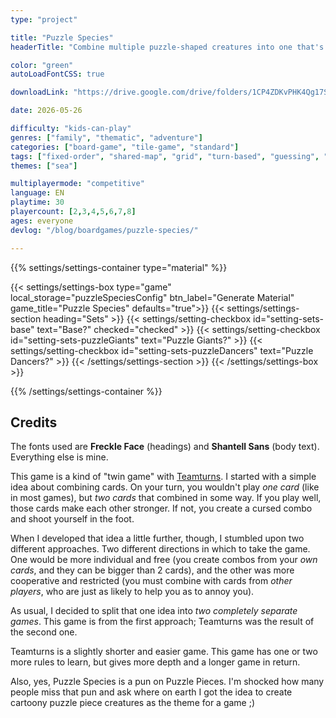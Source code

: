 ```yaml
---
type: "project"

title: "Puzzle Species"
headerTitle: "Combine multiple puzzle-shaped creatures into one that's stronger than the sum of its parts---and use it to confuse the opponent's puzzles."

color: "green"
autoLoadFontCSS: true

downloadLink: "https://drive.google.com/drive/folders/1CP4ZDKvPHK4Qg17SSLgmMR8NBmfXmAbY"

date: 2026-05-26

difficulty: "kids-can-play"
genres: ["family", "thematic", "adventure"]
categories: ["board-game", "tile-game", "standard"]
tags: ["fixed-order", "shared-map", "grid", "turn-based", "guessing", "bias", "variable-setup", "orientation", "set-collection", "high-score"]
themes: ["sea"]

multiplayermode: "competitive"
language: EN
playtime: 30
playercount: [2,3,4,5,6,7,8]
ages: everyone
devlog: "/blog/boardgames/puzzle-species/"

---
```


{{% settings/settings-container type="material" %}}

{{< settings/settings-box type="game" local_storage="puzzleSpeciesConfig" btn_label="Generate Material" game_title="Puzzle Species" defaults="true">}}
  {{< settings/settings-section heading="Sets" >}}
    {{< settings/setting-checkbox id="setting-sets-base" text="Base?" checked="checked" >}}
    {{< settings/setting-checkbox id="setting-sets-puzzleGiants" text="Puzzle Giants?" >}}
    {{< settings/setting-checkbox id="setting-sets-puzzleDancers" text="Puzzle Dancers?" >}}
  {{< /settings/settings-section >}}
{{< /settings/settings-box >}}

{{% /settings/settings-container %}}

## Credits

The fonts used are **Freckle Face** (headings) and **Shantell Sans** (body text). Everything else is mine.

This game is a kind of "twin game" with [Teamturns](/teamturns/). I started with a simple idea about combining cards. On your turn, you wouldn't play _one card_ (like in most games), but _two cards_ that combined in some way. If you play well, those cards make each other stronger. If not, you create a cursed combo and shoot yourself in the foot.

When I developed that idea a little further, though, I stumbled upon two different approaches. Two different directions in which to take the game. One would be more individual and free (you create combos from your _own cards_, and they can be bigger than 2 cards), and the other was more cooperative and restricted (you must combine with cards from _other players_, who are just as likely to help you as to annoy you).

As usual, I decided to split that one idea into _two completely separate games_. This game is from the first approach; Teamturns was the result of the second one.

Teamturns is a slightly shorter and easier game. This game has one or two more rules to learn, but gives more depth and a longer game in return.

Also, yes, Puzzle Species is a pun on Puzzle Pieces. I'm shocked how many people miss that pun and ask where on earth I got the idea to create cartoony puzzle piece creatures as the theme for a game ;)
